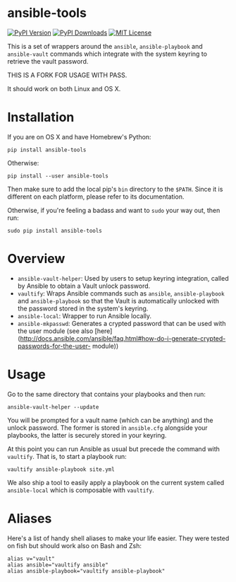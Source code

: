 ansible-tools
=============

[![PyPI Version](https://img.shields.io/pypi/v/ansible-tools.svg)](https://pypi.python.org/pypi/ansible-tools)
[![PyPI Downloads](https://img.shields.io/pypi/dm/ansible-tools.svg)](https://pypi.python.org/pypi/ansible-tools)
[![MIT License](https://img.shields.io/badge/license-mit-blue.svg)](http://choosealicense.com/licenses/mit/)

This is a set of wrappers around the `ansible`, `ansible-playbook` and
`ansible-vault` commands which integrate with the system keyring to retrieve
the vault password.

THIS IS A FORK FOR USAGE WITH PASS.

It should work on both Linux and OS X.


# Installation

If you are on OS X and have Homebrew's Python:

    pip install ansible-tools

Otherwise:

    pip install --user ansible-tools

Then make sure to add the local pip's `bin` directory to the `$PATH`. Since it
is different on each platform, please refer to its documentation.

Otherwise, if you're feeling a badass and want to `sudo` your way out, then
run:

    sudo pip install ansible-tools


# Overview

* `ansible-vault-helper`: Used by users to setup keyring integration, called by Ansible to obtain a
  Vault unlock password.
* `vaultify`: Wraps Ansible commands such as `ansible`, `ansible-playbook` and `ansible-playbook` so
  that the Vault is automatically unlocked with the password stored in the system's keyring.
* `ansible-local`: Wrapper to run Ansible locally.
* `ansible-mkpasswd`: Generates a crypted password that can be used with the user module (see also
  [here](http://docs.ansible.com/ansible/faq.html#how-do-i-generate-crypted-passwords-for-the-user-
  module))


# Usage

Go to the same directory that contains your playbooks and then run:

    ansible-vault-helper --update

You will be prompted for a vault name (which can be anything) and the unlock
password. The former is stored in `ansible.cfg` alongside your playbooks, the
latter is securely stored in your keyring.

At this point you can run Ansible as usual but precede the command with
`vaultify`. That is, to start a playbook run:

    vaultify ansible-playbook site.yml

We also ship a tool to easily apply a playbook on the current system called
`ansible-local` which is composable with `vaultify`.


# Aliases

Here's a list of handy shell aliases to make your life easier. They were
tested on fish but should work also on Bash and Zsh:

    alias v="vault"
    alias ansible="vaultify ansible"
    alias ansible-playbook="vaultify ansible-playbook"
